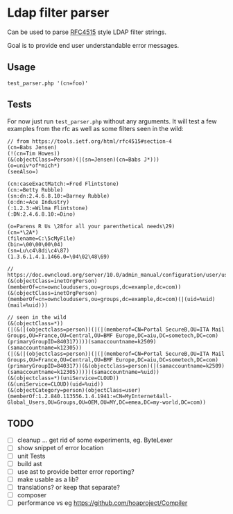 # Ldap filter parser

Can be used to parse [RFC4515](https://tools.ietf.org/html/rfc4515) style LDAP filter strings.

Goal is to provide end user understandable error messages.
 
## Usage 

```console
test_parser.php '(cn=foo)'
```

## Tests

For now just run `test_parser.php` without any arguments.
It will test a few examples from the rfc as well as some
filters seen in the wild:
```
// from https://tools.ietf.org/html/rfc4515#section-4
(cn=Babs Jensen)
(!(cn=Tim Howes))
(&(objectClass=Person)(|(sn=Jensen)(cn=Babs J*)))
(o=univ*of*mich*)
(seeAlso=)

(cn:caseExactMatch:=Fred Flintstone)
(cn:=Betty Rubble)
(sn:dn:2.4.6.8.10:=Barney Rubble)
(o:dn:=Ace Industry)
(:1.2.3:=Wilma Flintstone)
(:DN:2.4.6.8.10:=Dino)

(o=Parens R Us \28for all your parenthetical needs\29)
(cn=*\2A*)
(filename=C:\5cMyFile)
(bin=\00\00\00\04)
(sn=Lu\c4\8di\c4\87)
(1.3.6.1.4.1.1466.0=\04\02\48\69)

// https://doc.owncloud.org/server/10.0/admin_manual/configuration/user/user_auth_ldap.html
(&(objectClass=inetOrgPerson)(memberOf=cn=owncloudusers,ou=groups,dc=example,dc=com))
(&(objectClass=inetOrgPerson)(memberOf=cn=owncloudusers,ou=groups,dc=example,dc=com)(|(uid=%uid)(mail=%uid)))

// seen in the wild
(&(objectClass=*))
(|(&(|(objectclass=person))(|(|(memberof=CN=Portal SecureB,OU=ITA Mail Groups,OU=France,OU=Central,OU=BMF Europe,DC=aiu,DC=sometech,DC=com)(primaryGroupID=840317))))(samaccountname=k2509)(samaccountname=k12305))
(|(&(|(objectclass=person))(|(|(memberof=CN=Portal SecureB,OU=ITA Mail Groups,OU=France,OU=Central,OU=BMF Europe,DC=aiu,DC=sometech,DC=com)(primaryGroupID=840317))(&(objectclass=person)(|(samaccountname=k2509)(samaccountname=k12305)))))(samaccountname=%uid))
(&(objectclass=*)(uniService=CLOUD))
(&(uniService=CLOUD)(uid=%uid))
(&(objectCategory=person)(objectClass=user)(memberOf:1.2.840.113556.1.4.1941:=CN=MyInternet4all-Global_Users,OU=Groups,OU=OEM,OU=MY,DC=emea,DC=my-world,DC=com))
```

## TODO
- [ ] cleanup ... get rid of some experiments, eg. ByteLexer
- [ ] show snippet of error location
- [ ] unit Tests
- [ ] build ast
- [ ] use ast to provide better error reporting?
- [ ] make usable as a lib?
- [ ] translations? or keep that separate?
- [ ] composer
- [ ] performance vs eg https://github.com/hoaproject/Compiler